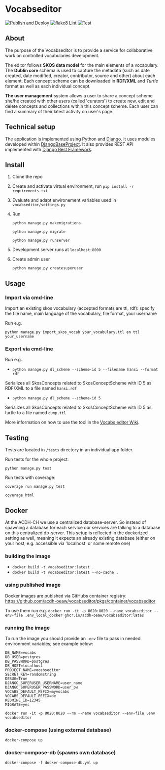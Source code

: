 # Vocabseditor

[![Publish and Deploy](https://github.com/acdh-oeaw/vocabseditor/actions/workflows/deploy.yml/badge.svg)](https://github.com/acdh-oeaw/vocabseditor/actions/workflows/deploy.yml)
[![flake8 Lint](https://github.com/acdh-oeaw/vocabseditor/actions/workflows/lint.yml/badge.svg)](https://github.com/acdh-oeaw/vocabseditor/actions/workflows/lint.yml)
[![Test](https://github.com/acdh-oeaw/vocabseditor/actions/workflows/test-app.yml/badge.svg)](https://github.com/acdh-oeaw/vocabseditor/actions/workflows/test-app.yml)

## About

The purpose of the Vocabseditor is to provide a service for collaborative work on controlled vocabularies development.

The editor follows **SKOS data model** for the main elements of a vocabulary. The **Dublin core** schema is used to capture the metadata (such as date created, date modified, creator, contributor, source and other) about each element. Each concept scheme can be downloaded in **RDF/XML** and *Turtle* format as well as each individual concept.

**The user management** system allows a user to share a concept scheme she/he created with other users (called 'curators') to create new, edit and delete concepts and collections within this concept scheme. Each user can find a summary of their latest activity on user's page.


## Technical setup

The application is implemented using Python and [Django](https://www.djangoproject.com/). It uses modules developed within [DjangoBaseProject](https://github.com/acdh-oeaw/djangobaseproject). It also provides REST API implemented with [Django Rest Framework](https://www.django-rest-framework.org/). 

## Install

1. Clone the repo

1. Create and activate virtual environment, run `pip install -r requirements.txt`

1. Evaluate and adapt environement variables used in `vocabseditor/settings.py`

1. Run

    `python manage.py makemigrations`

    `python manage.py migrate`

    `python manage.py runserver`

1. Development server runs at `localhost:8000`

1. Create admin user

    `python manage.py createsuperuser`
    
 
 ## Usage

 ### Import via cmd-line
 
 Import an existing skos vocabulary (accepted formats are ttl, rdf): specify the file name, main language of the vocabulary, file format, your username
 
 Run e.g.
 
 `python manage.py import_skos_vocab your_vocabulary.ttl en ttl your_username`

 ### Export via cmd-line

 Run e.g. 

* `python manage.py dl_scheme --scheme-id 5 --filename hansi --format rdf`

 Serializes all SkosConcepts related to SkosConceptScheme with ID 5 as RDF/XML to a file named `hansi.rdf`

 * `python manage.py dl_scheme --scheme-id 5`

 Serializes all SkosConcepts related to SkosConceptScheme with ID 5 as turtle to a file named `dump.ttl`
 
 
 More information on how to use the tool in the [Vocabs editor Wiki](https://github.com/acdh-oeaw/vocabseditor/wiki).
 
 ## Testing
 
Tests are located in `/tests` directory in an individual app folder.

Run tests for the whole project:

 `python manage.py test`
 
 Run tests with coverage:
 
  `coverage run manage.py test `
 
  `coverage html `

## Docker

At the ACDH-CH we use a centralized database-server. So instead of spawning a database for each service our services are talking to a database on this centralized db-server. This setup is reflected in the dockerized setting as well, meaning it expects an already existing database (either on your host, e.g. accessible via 'localhost' or some remote one)

### building the image

* `docker build -t vocabseditor:latest .`
* `docker build -t vocabseditor:latest --no-cache .`

### using published image

Docker images are publshed via GitHubs container registry: https://github.com/acdh-oeaw/vocabseditor/pkgs/container/vocabseditor

To use them run e.g. 
`docker run -it -p 8020:8020 --name vocabseditor --env-file .env_local_docker ghcr.io/acdh-oeaw/vocabseditor:lates`

### running the image

To run the image you should provide an `.env` file to pass in needed environment variables; see example below:

```
DB_NAME=vocabs
DB_USER=postgres
DB_PASSWORD=postgres
DB_HOST=localhost
PROJECT_NAME=vocabseditor
SECRET_KEY=randomstring
DEBUG=True
DJANGO_SUPERUSER_USERNAME=user_name
DJANGO_SUPERUSER_PASSWORD=user_pw
VOCABS_DEFAULT_PEFIX=myvocabs
VOCABS_DEFAULT_PEFIX=de
REDMINE_ID=12345
MIGRATE=yes
```

`docker run -it -p 8020:8020 --rm --name vocabseditor --env-file .env vocabseditor`

### docker-compose (using external database)

`docker-compose up`

### docker-compose-db (spawns own database)

`docker-compose -f docker-compose-db.yml up`

